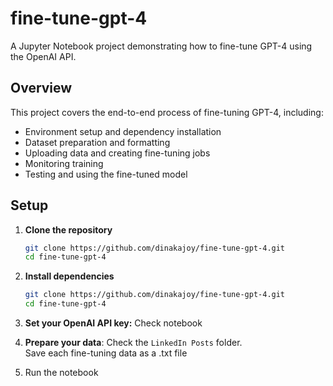 # fine-tune-gpt-4

A Jupyter Notebook project demonstrating how to fine-tune GPT-4 using the OpenAI API.

## Overview

This project covers the end-to-end process of fine-tuning GPT-4, including:
- Environment setup and dependency installation
- Dataset preparation and formatting
- Uploading data and creating fine-tuning jobs
- Monitoring training
- Testing and using the fine-tuned model

## Setup

1. **Clone the repository**

   ```bash
   git clone https://github.com/dinakajoy/fine-tune-gpt-4.git
   cd fine-tune-gpt-4

2. **Install dependencies**
   ```bash
   git clone https://github.com/dinakajoy/fine-tune-gpt-4.git
   cd fine-tune-gpt-4
3. **Set your OpenAI API key:** Check notebook
4. **Prepare your data**: Check the `LinkedIn Posts` folder.  
Save each fine-tuning data as a .txt file
5. Run the notebook
